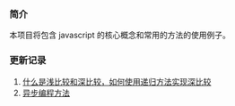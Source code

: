 ### 简介

本项目将包含 javascript 的核心概念和常用的方法的使用例子。

### 更新记录

1. [什么是浅比较和深比较，如何使用递归方法实现深比较](https://github.com/ddzyan/javascript-example/tree/master/%E6%B5%85%E6%AF%94%E8%BE%83%E5%92%8C%E6%B7%B1%E6%AF%94%E8%BE%83)
1. [异步编程方法](https://github.com/ddzyan/javascript-example/tree/master/%E5%BC%82%E6%AD%A5%E7%BC%96%E7%A8%8B%E6%96%B9%E6%B3%95)
